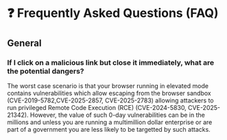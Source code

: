 # ❓ Frequently Asked Questions (FAQ)

## General

### If I click on a malicious link but close it immediately, what are the potential dangers?
The worst case scenario is that your browser running in elevated mode contains vulnerabilities which allow escaping from the browser sandbox (CVE-2019-5782,CVE-2025-2857, CVE-2025-2783) allowing attackers to run privileged Remote Code Execution (RCE) (CVE-2024-5830, CVE-2025-21342).
However, the value of such 0-day vulnerabilities can be in the millions and unless you are running a multimillion dollar enterprise or are part of a government you are less likely to be targetted by such attacks.